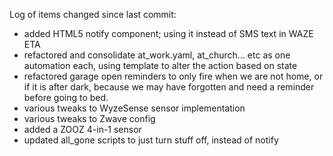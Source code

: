 Log of items changed since last commit:

- added HTML5 notify component; using it instead of SMS text in WAZE ETA
- refactored and consolidate at_work.yaml, at_church... etc as one automation each, using template to
  alter the action based on state
- refactored garage open reminders to only fire when we are not home, or if it is after dark, 
  because we may have forgotten and need a reminder before going to bed.
- various tweaks to WyzeSense sensor implementation
- various tweaks to Zwave config
- added a ZOOZ 4-in-1 sensor
- updated all_gone scripts to just turn stuff off,
  instead of notify 

